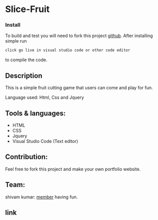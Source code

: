 # Slice-Fruit

### Install

To build and test you will need to fork this project [github](https://github.com/shivam6862/Slice-Fruit).  After installing simple run

```sh
click go live in visual studio code or other code editor

```

to compile the code.

## Description

This is a simple fruit cutting game that users can come and play for fun.

Language used: Html, Css and Jquery

## Tools & languages:

* HTML
* CSS
* Jquery
* Visual Studio Code (Text editor)

## Contribution:

Feel free to fork this project and make your own portfolio website.

## Team:

shivam kumar: [member](https://github.com/shivam6862) having fun.

## link
